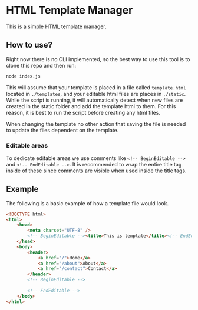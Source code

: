 # HTML Template Manager
This is a simple HTML template manager.

## How to use?
Right now there is no CLI implemented, so the best way to use this tool is to clone this repo and then run:
```bash
node index.js
```
This will assume that your template is placed in a file called ```template.html``` located in ```./templates```, and your editable html files are places in ```./static```. While the script is running, it will automatically detect when new files are created in the static folder and add the template html to them. For this reason, it is best to run the script before creating any html files.

When changing the template no other action that saving the file is needed to update the files dependent on the template.

### Editable areas
To dedicate editable areas we use comments like ```<!-- BeginEditable -->``` and ```<!-- EndEditable -->```. It is recommended to wrap the entire title tag inside of these since comments are visible when used inside the title tags.

## Example
The following is a basic example of how a template file would look.
```html
<!DOCTYPE html>
<html>
    <head>
        <meta charset="UTF-8" />
        <!-- BeginEditable --><title>This is template</title><!-- EndEditable -->
    </head>
    <body>
        <header>
            <a href="/">Home</a>
            <a href="/about">About</a>
            <a href="/contact">Contact</a>
        </header>
        <!-- BeginEditable -->
            
        <!-- EndEditable -->
    </body>
</html>
```
